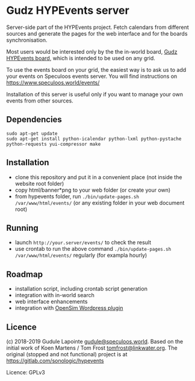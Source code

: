 Gudz HYPEvents server
=====================
Server-side part of the HYPEvents project. 
Fetch calendars from different sources and generate the pages for the web interface and for the boards synchronisation.

Most users would be interested only by the the in-world board,
[Gudz HYPEvents board](https://git.magiiic.com/opensimulator/hypevents-board),
which is intended to be used on any grid.

To use the events board on your grid, the easiest way is to ask us to add your events on Speculoos events server.
You will find instructions on https://www.speculoos.world/events/

Installation of this server is useful only if you want to manage your own events
from other sources.

Dependencies
------------
``` shell
sudo apt-get update
sudo apt-get install python-icalendar python-lxml python-pystache python-requests yui-compressor make
```

Installation
------------
* clone this repository and put it in a convenient place (not inside the website root folder)
* copy html/banner*png to your web folder (or create your own)
* from hypevents folder, run `./bin/update-pages.sh /var/www/html/events/`
  (or any existing folder in your web document root)

Running
-------
* launch `http://your.server/events/` to check the result
* use crontab to run the above command `./bin/update-pages.sh /var/www/html/events/` regularly (for exampla hourly)

Roadmap
-------
* installation script, including crontab script generation
* integration with in-world search
* web interface enhancements
* integration with [OpenSim Wordpress plugin](https://git.magiiic.com/opensimulator/w4os)

Licence
-------
(c) 2018-2019 Gudule Lapointe <gudule@speculoos.world>.
Based on the initial work of Koen Martens / Tom Frost <tomfrost@linkwater.org>.
The original (stopped and not functional) project is at https://gitlab.com/sonologic/hypevents

Licence: GPLv3